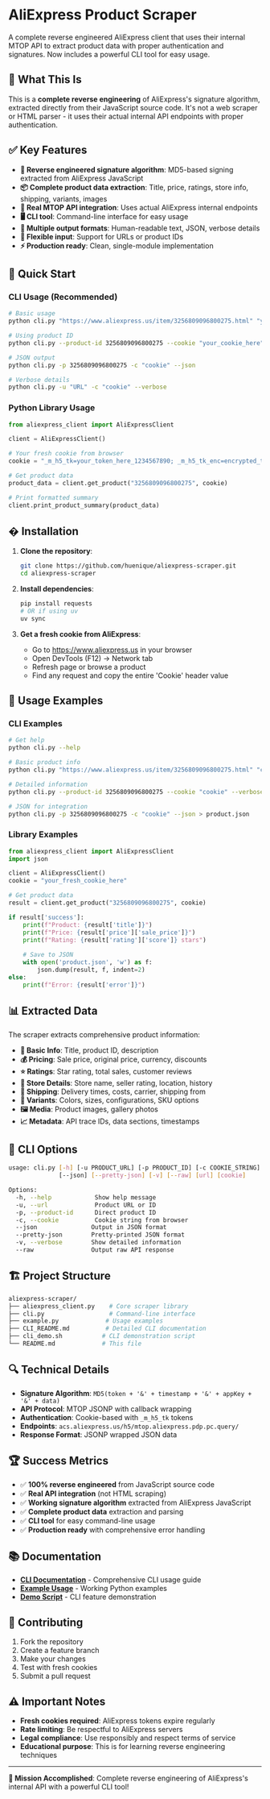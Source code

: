 # AliExpress Product Scraper

A complete reverse engineered AliExpress client that uses their internal MTOP API to extract product data with proper authentication and signatures. Now includes a powerful CLI tool for easy usage.

## 🎯 What This Is

This is a **complete reverse engineering** of AliExpress's signature algorithm, extracted directly from their JavaScript source code. It's not a web scraper or HTML parser - it uses their actual internal API endpoints with proper authentication.

## ✅ Key Features

- **🔐 Reverse engineered signature algorithm**: MD5-based signing extracted from AliExpress JavaScript
- **📦 Complete product data extraction**: Title, price, ratings, store info, shipping, variants, images
- **🔌 Real MTOP API integration**: Uses actual AliExpress internal endpoints
- **🖥️ CLI tool**: Command-line interface for easy usage
- **📄 Multiple output formats**: Human-readable text, JSON, verbose details
- **🎯 Flexible input**: Support for URLs or product IDs
- **⚡ Production ready**: Clean, single-module implementation

## 🚀 Quick Start

### CLI Usage (Recommended)

```bash
# Basic usage
python cli.py "https://www.aliexpress.us/item/3256809096800275.html" "your_cookie_here"

# Using product ID
python cli.py --product-id 3256809096800275 --cookie "your_cookie_here"

# JSON output
python cli.py -p 3256809096800275 -c "cookie" --json

# Verbose details
python cli.py -u "URL" -c "cookie" --verbose
```

### Python Library Usage

```python
from aliexpress_client import AliExpressClient

client = AliExpressClient()

# Your fresh cookie from browser
cookie = "_m_h5_tk=your_token_here_1234567890; _m_h5_tk_enc=encrypted_token; ..."

# Get product data
product_data = client.get_product("3256809096800275", cookie)

# Print formatted summary
client.print_product_summary(product_data)
```

## �️ Installation

1. **Clone the repository**:

   ```bash
   git clone https://github.com/huenique/aliexpress-scraper.git
   cd aliexpress-scraper
   ```

2. **Install dependencies**:

   ```bash
   pip install requests
   # OR if using uv
   uv sync
   ```

3. **Get a fresh cookie from AliExpress**:
   - Go to <https://www.aliexpress.us> in your browser
   - Open DevTools (F12) → Network tab
   - Refresh page or browse a product
   - Find any request and copy the entire 'Cookie' header value

## 📖 Usage Examples

### CLI Examples

```bash
# Get help
python cli.py --help

# Basic product info
python cli.py "https://www.aliexpress.us/item/3256809096800275.html" "cookie"

# Detailed information
python cli.py --product-id 3256809096800275 --cookie "cookie" --verbose

# JSON for integration
python cli.py -p 3256809096800275 -c "cookie" --json > product.json
```

### Library Examples

```python
from aliexpress_client import AliExpressClient
import json

client = AliExpressClient()
cookie = "your_fresh_cookie_here"

# Get product data
result = client.get_product("3256809096800275", cookie)

if result['success']:
    print(f"Product: {result['title']}")
    print(f"Price: {result['price']['sale_price']}")
    print(f"Rating: {result['rating']['score']} stars")
    
    # Save to JSON
    with open('product.json', 'w') as f:
        json.dump(result, f, indent=2)
else:
    print(f"Error: {result['error']}")
```

## 📊 Extracted Data

The scraper extracts comprehensive product information:

- **📝 Basic Info**: Title, product ID, description
- **💰 Pricing**: Sale price, original price, currency, discounts
- **⭐ Ratings**: Star rating, total sales, customer reviews
- **🏪 Store Details**: Store name, seller rating, location, history
- **🚚 Shipping**: Delivery times, costs, carrier, shipping from
- **🎨 Variants**: Colors, sizes, configurations, SKU options
- **🖼️ Media**: Product images, gallery photos
- **📈 Metadata**: API trace IDs, data sections, timestamps

## 🔧 CLI Options

```bash
usage: cli.py [-h] [-u PRODUCT_URL] [-p PRODUCT_ID] [-c COOKIE_STRING]
              [--json] [--pretty-json] [-v] [--raw] [url] [cookie]

Options:
  -h, --help            Show help message
  -u, --url             Product URL or ID
  -p, --product-id      Direct product ID
  -c, --cookie          Cookie string from browser
  --json               Output in JSON format
  --pretty-json        Pretty-printed JSON format
  -v, --verbose        Show detailed information
  --raw                Output raw API response
```

## 🏗️ Project Structure

```bash
aliexpress-scraper/
├── aliexpress_client.py    # Core scraper library
├── cli.py                  # Command-line interface
├── example.py             # Usage examples
├── CLI_README.md          # Detailed CLI documentation
├── cli_demo.sh           # CLI demonstration script
└── README.md             # This file
```

## 🔍 Technical Details

- **Signature Algorithm**: `MD5(token + '&' + timestamp + '&' + appKey + '&' + data)`
- **API Protocol**: MTOP JSONP with callback wrapping
- **Authentication**: Cookie-based with `_m_h5_tk` tokens
- **Endpoints**: `acs.aliexpress.us/h5/mtop.aliexpress.pdp.pc.query/`
- **Response Format**: JSONP wrapped JSON data

## 🏆 Success Metrics

- ✅ **100% reverse engineered** from JavaScript source code  
- ✅ **Real API integration** (not HTML scraping)
- ✅ **Working signature algorithm** extracted from AliExpress JavaScript
- ✅ **Complete product data** extraction and parsing
- ✅ **CLI tool** for easy command-line usage
- ✅ **Production ready** with comprehensive error handling

## 📚 Documentation

- **[CLI Documentation](CLI_README.md)** - Comprehensive CLI usage guide
- **[Example Usage](example.py)** - Working Python examples
- **[Demo Script](cli_demo.sh)** - CLI feature demonstration

## 🤝 Contributing

1. Fork the repository
2. Create a feature branch
3. Make your changes
4. Test with fresh cookies
5. Submit a pull request

## ⚠️ Important Notes

- **Fresh cookies required**: AliExpress tokens expire regularly
- **Rate limiting**: Be respectful to AliExpress servers
- **Legal compliance**: Use responsibly and respect terms of service
- **Educational purpose**: This is for learning reverse engineering techniques

---

**🎉 Mission Accomplished**: Complete reverse engineering of AliExpress's internal API with a powerful CLI tool!

